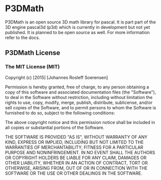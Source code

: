 # P3DMath #
P3DMath is an open source 3D math library for pascal. It is part part of the 3D engine pascal3d (p3d) which is
currently in development but not yet published. It is planned to be open source as well.
For more information refer to the docs.
## P3DMath License ##

### The MIT License (MIT) ###

Copyright (c) [2015] [Johannes Rosleff Soerensen]

Permission is hereby granted, free of charge, to any person obtaining a copy
of this software and associated documentation files (the "Software"), to deal
in the Software without restriction, including without limitation the rights
to use, copy, modify, merge, publish, distribute, sublicense, and/or sell
copies of the Software, and to permit persons to whom the Software is
furnished to do so, subject to the following conditions:

The above copyright notice and this permission notice shall be included in all
copies or substantial portions of the Software.

THE SOFTWARE IS PROVIDED "AS IS", WITHOUT WARRANTY OF ANY KIND, EXPRESS OR
IMPLIED, INCLUDING BUT NOT LIMITED TO THE WARRANTIES OF MERCHANTABILITY,
FITNESS FOR A PARTICULAR PURPOSE AND NONINFRINGEMENT. IN NO EVENT SHALL THE
AUTHORS OR COPYRIGHT HOLDERS BE LIABLE FOR ANY CLAIM, DAMAGES OR OTHER
LIABILITY, WHETHER IN AN ACTION OF CONTRACT, TORT OR OTHERWISE, ARISING FROM,
OUT OF OR IN CONNECTION WITH THE SOFTWARE OR THE USE OR OTHER DEALINGS IN THE
SOFTWARE.